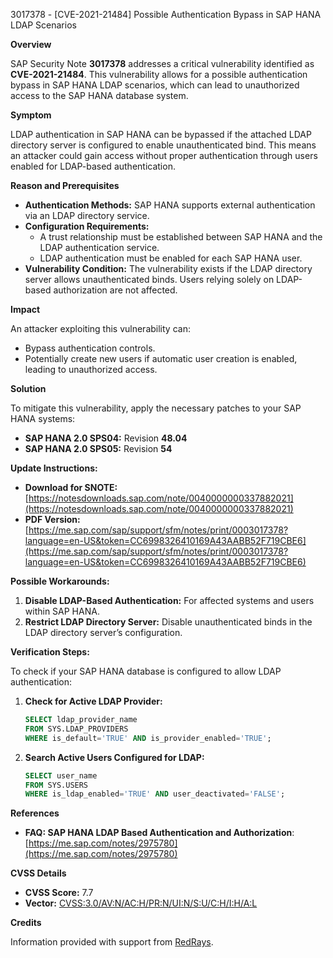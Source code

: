 3017378 - [CVE-2021-21484] Possible Authentication Bypass in SAP HANA LDAP Scenarios

**Overview**

SAP Security Note **3017378** addresses a critical vulnerability identified as **CVE-2021-21484**. This vulnerability allows for a possible authentication bypass in SAP HANA LDAP scenarios, which can lead to unauthorized access to the SAP HANA database system.

**Symptom**

LDAP authentication in SAP HANA can be bypassed if the attached LDAP directory server is configured to enable unauthenticated bind. This means an attacker could gain access without proper authentication through users enabled for LDAP-based authentication.

**Reason and Prerequisites**

- **Authentication Methods:** SAP HANA supports external authentication via an LDAP directory service.
- **Configuration Requirements:**
  - A trust relationship must be established between SAP HANA and the LDAP authentication service.
  - LDAP authentication must be enabled for each SAP HANA user.
- **Vulnerability Condition:** The vulnerability exists if the LDAP directory server allows unauthenticated binds. Users relying solely on LDAP-based authorization are not affected.

**Impact**

An attacker exploiting this vulnerability can:
- Bypass authentication controls.
- Potentially create new users if automatic user creation is enabled, leading to unauthorized access.

**Solution**

To mitigate this vulnerability, apply the necessary patches to your SAP HANA systems:

- **SAP HANA 2.0 SPS04:** Revision **48.04**
- **SAP HANA 2.0 SPS05:** Revision **54**

**Update Instructions:**
- **Download for SNOTE:** [https://notesdownloads.sap.com/note/0040000000337882021](https://notesdownloads.sap.com/note/0040000000337882021)
- **PDF Version:** [https://me.sap.com/sap/support/sfm/notes/print/0003017378?language=en-US&token=CC6998326410169A43AABB52F719CBE6](https://me.sap.com/sap/support/sfm/notes/print/0003017378?language=en-US&token=CC6998326410169A43AABB52F719CBE6)

**Possible Workarounds:**
1. **Disable LDAP-Based Authentication:** For affected systems and users within SAP HANA.
2. **Restrict LDAP Directory Server:** Disable unauthenticated binds in the LDAP directory server’s configuration.

**Verification Steps:**

To check if your SAP HANA database is configured to allow LDAP authentication:

1. **Check for Active LDAP Provider:**
   ```sql
   SELECT ldap_provider_name 
   FROM SYS.LDAP_PROVIDERS 
   WHERE is_default='TRUE' AND is_provider_enabled='TRUE';
   ```
2. **Search Active Users Configured for LDAP:**
   ```sql
   SELECT user_name 
   FROM SYS.USERS 
   WHERE is_ldap_enabled='TRUE' AND user_deactivated='FALSE';
   ```

**References**

- **FAQ: SAP HANA LDAP Based Authentication and Authorization**: [https://me.sap.com/notes/2975780](https://me.sap.com/notes/2975780)

**CVSS Details**

- **CVSS Score:** 7.7
- **Vector:** [CVSS:3.0/AV:N/AC:H/PR:N/UI:N/S:U/C:H/I:H/A:L](https://www.first.org/cvss/calculator/3.0#CVSS:3.0/AV:N/AC:H/PR:N/UI:N/S:U/C:H/I:H/A:L)

**Credits**

Information provided with support from [RedRays](https://redrays.io).